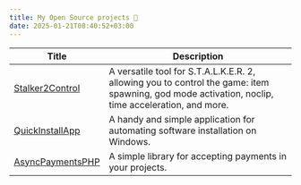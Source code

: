 ```yaml
---
title: My Open Source projects 🌟
date: 2025-01-21T08:40:52+03:00
---
```

| Title                   | Description                                                                                  |
|-------------------------|----------------------------------------------------------------------------------------------|
|[Stalker2Control](https://github.com/Rianvy/Stalker2Control)      | A versatile tool for S.T.A.L.K.E.R. 2, allowing you to control the game: item spawning, god mode activation, noclip, time acceleration, and more. |
|[QuickInstallApp](https://github.com/Rianvy/QuickInstallApp)      | A handy and simple application for automating software installation on Windows. |
|[AsyncPaymentsPHP](#)                                             | A simple library for accepting payments in your projects.